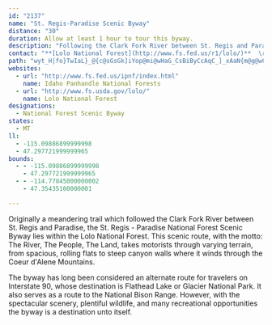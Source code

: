 ```yaml
---
id: "2137"
name: "St. Regis-Paradise Scenic Byway"
distance: "30"
duration: Allow at least 1 hour to tour this byway.
description: "Following the Clark Fork River between St. Regis and Paradise is the St. Regis - Paradise Scenic Byway."
contact: "**[Lolo National Forest](http://www.fs.fed.us/r1/lolo/)**  \r\nSuperior Ranger District  \r\n406-822-4233  \r\n[Send E-mail](mailto:r1_lolo_www@fs.fed.us)"
path: "wyt_H|fo}TwIaL}_@{c@sGsGk]iYop@mi@wHaG_CsBiByCcAqC_]_xAaN{m@g@wCg@oGCmBDkHdGiz@NcFDmI_@amAM{Ba@qDcAkD_@s@iAaBiAaAaB}@_Ba@_Hk@mAYmE{BqRgLiCmBkCqCaD_GoA{Ci@sBwGi\\_Qm|@_BaLi@uFs@kLScH?{LLyFnGmuAjBoc@~C{r@~@uLb@}ClBwJrDaPtb@gmBh@mCt@yF\\yGDmGE{Ag@yGg@iDm@sCiA}DwN_a@}@uCi@gCoAaI}AmPi@gHE_CD}CR_ENcAr@cEdBeF|AuBxAmAbAc@hBSdBFrAPvGxAvD^rB@~BGrDa@|GqA`DmBjB}AjCoChDmFhAaCbAsCjIiUdBsF~AeHr@oD|@_H~Qk~BzAoQXyAx@sCl@mAdCqCvBsAbIeCxIgDnBaBhBsB|AeDj@yBn@mELyADaCO{Fs@{DQcBYaGYsBSaEAaCJkDj@eH\\oBtAgF`Xor@h@}BN_B?uE_@aEi@sCyAaF{O}WwE{Gy@cB}@aDKgAE}AJsALu@d@kBzAyBrK{F`@_@|CeErAuAn\\iZdCgCfA_Bj@mAl@kB`@mCLgB@gCEqBUyBUeBc@{BoBgGy@aByB_DwAcB{BuBeEeCwDmAkBa@uEOkBPsBf@uPvHmBTwB?oA[y@]eAaAiByCmBaGm@mDqAaOm@mEi@uBi@eAY]cGyEgKqHkn@ic@cE{EqDoFqAmC{B}Eu@{BS_Ao@eFUsEFiEXoGPgJMmDYkDu@eEs@aC}@mBeBaCyA_ByAeAcCkAiDmAwCe@yBBk[tEoBl@}BhAoG`EsGfDeD`AmDh@}CH}CMiBYcGsAaJyF_NmK"
websites:
  - url: "http://www.fs.fed.us/ipnf/index.html"
    name: Idaho Panhandle National Forests
  - url: "http://www.fs.usda.gov/lolo/"
    name: Lolo National Forest
designations:
  - National Forest Scenic Byway
states:
  - MT
ll:
  - -115.09886899999998
  - 47.297721999999965
bounds:
  - - -115.09886899999998
    - 47.297721999999965
  - - -114.77845000000002
    - 47.35435100000001

---
```


<p>Originally a meandering trail which followed the Clark Fork River between St. Regis and Paradise, the St. Regis - Paradise National Forest Scenic Byway lies within the Lolo National Forest.  This scenic route, with the motto: The River, The People, The Land, takes motorists through varying terrain, from spacious, rolling flats to steep canyon walls where it winds through the Coeur d'Alene Mountains. </p>

<p>The byway has long been considered an alternate route for travelers on Interstate 90, whose destination is Flathead Lake or Glacier National Park.  It also serves as a route to the National Bison Range.  However, with the spectacular scenery, plentiful wildlife, and many recreational opportunities the byway is a destination unto itself.</p>
